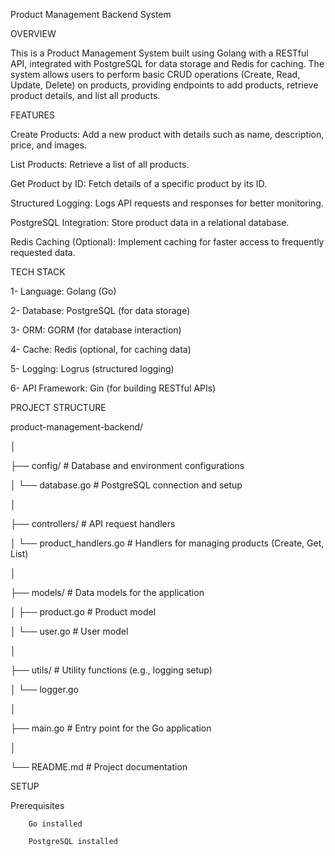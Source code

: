 Product Management Backend System

OVERVIEW

This is a Product Management System built using Golang with a RESTful API, integrated with PostgreSQL for data storage and Redis for caching. The system allows users to perform basic CRUD operations (Create, Read, Update, Delete) on products, providing endpoints to add products, retrieve product details, and list all products.

FEATURES

Create Products: Add a new product with details such as name, description, price, and images.

List Products: Retrieve a list of all products.

Get Product by ID: Fetch details of a specific product by its ID.

Structured Logging: Logs API requests and responses for better monitoring.

PostgreSQL Integration: Store product data in a relational database.

Redis Caching (Optional): Implement caching for faster access to frequently requested data.

TECH STACK

1- Language: Golang (Go)

2- Database: PostgreSQL (for data storage)

3- ORM: GORM (for database interaction)

4- Cache: Redis (optional, for caching data)

5- Logging: Logrus (structured logging)

6- API Framework: Gin (for building RESTful APIs)

PROJECT STRUCTURE

product-management-backend/

│

├── config/                # Database and environment configurations

│   └── database.go        # PostgreSQL connection and setup

│

├── controllers/           # API request handlers

│   └── product_handlers.go # Handlers for managing products (Create, Get, List)

│

├── models/                # Data models for the application

│   ├── product.go         # Product model

│   └── user.go            # User model

│

├── utils/                 # Utility functions (e.g., logging setup)

│   └── logger.go

│

├── main.go                # Entry point for the Go application

│

└── README.md              # Project documentation

SETUP

Prerequisites

        Go installed

        PostgreSQL installed


